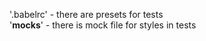 '.babelrc'     - there are presets for tests                <br/>
'__mocks__'    - there is mock file for styles in tests     <br/>